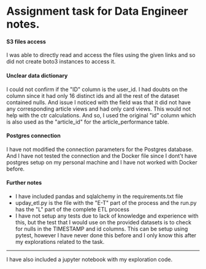 # Assignment task for Data Engineer notes.

#### S3 files access
I was able to directly read and access the files using the given links and so did not create boto3 instances to access it.

#### Unclear data dictionary
I could not confirm if the "ID" column is the user_id. I had doubts on the column since it had only 16 distinct ids and all the rest of the dataset contained nulls. And issue I noticed with the field was that it did not have any corresponding article views and had only card views. This would not help with the ctr calculations.
And so, I used the original "id" column which is also used as the "article_id" for the article_performance table.

#### Postgres connection
I have not modified the connection parameters for the Postgres database. And I have not tested the connection and the Docker file since I dont't have postgres setup on my personal machine and I have not worked with Docker before.

#### Further notes
* I have included pandas and sqlalchemy in the requirements.txt file
* upday_etl.py is the file with the "E-T" part of the process and the run.py has the "L" part of the complete ETL process
* I have not setup any tests due to lack of knowledge and experience with this, but the test that I would use on the provided datasets is to check for nulls in the TIMESTAMP and id columns. This can be setup using pytest, however I have never done this before and I only know this after my explorations related to the task.

****
I have also included a jupyter notebook with my exploration code.
